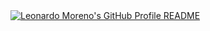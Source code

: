 <a href="https://github.com/pleomoreno/pleomoreno">
  <picture>
    <source media="(prefers-color-scheme: dark)" srcset="https://raw.githubusercontent.com/pleomoreno/pleomoreno/main/dark_mode.svg">
    <img alt="Leonardo Moreno's GitHub Profile README" src="https://raw.githubusercontent.com/pleomoreno/pleomoreno/main/light_mode.svg">
  </picture>
</a>
